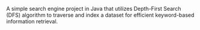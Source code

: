 <p>A simple search engine project in Java that utilizes Depth-First Search (DFS) algorithm to traverse and index a dataset for efficient keyword-based information retrieval.</p>
